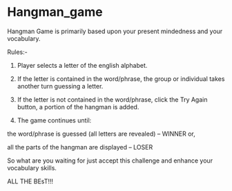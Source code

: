 # Hangman_game

Hangman Game is primarily based upon your present mindedness and your vocabulary.

Rules:-


1. Player selects a letter of the english alphabet.


2. If the letter is contained in the word/phrase, the group or individual takes another turn guessing a letter.

3. If the letter is not contained in the word/phrase, click the Try Again button, a portion of the hangman is added.


4. The game continues until:


the word/phrase is guessed (all letters are revealed) – WINNER or,


all the parts of the hangman are displayed – LOSER

So what are you waiting for just accept this challenge and enhance your vocabulary skills.

ALL THE BEsT!!!
